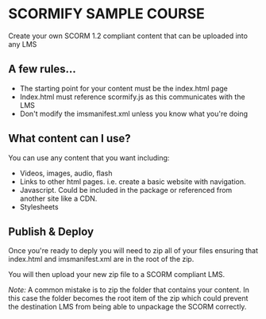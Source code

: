SCORMIFY SAMPLE COURSE
==================

Create your own SCORM 1.2 compliant content that can be uploaded into any LMS

## A few rules...

* The starting point for your content must be the index.html page
* Index.html must reference scormify.js as this communicates with the LMS
* Don't modify the imsmanifest.xml unless you know what you're doing

## What content can I use?

You can use any content that you want including:

* Videos, images, audio, flash
* Links to other html pages. i.e. create a basic website with navigation.
* Javascript. Could be included in the package or referenced from another site like a CDN.
* Stylesheets

## Publish & Deploy

Once you're ready to deply you will need to zip all of your files ensuring that index.html and imsmanifest.xml are in the root of the zip.

You will then upload your new zip file to a SCORM compliant LMS.

_Note:_ A common mistake is to zip the folder that contains your content. In this case the folder becomes the root item of the zip which could prevent the destination LMS from being able to unpackage the SCORM correctly.
